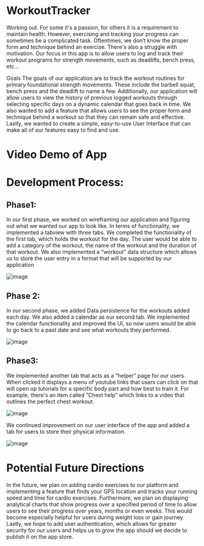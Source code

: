 # WorkoutTracker

Working out. For some it's a passion, for others it is a requirement to maintain health. However, exercising and tracking your progress can sometimes be a complicated task. Oftentimes, we don’t know the proper form and technique behind an exercise. There's also a struggle with motivation. Our focus in this app is to allow users to log and track their workout programs for strength movements, such as deadlifts, bench press, etc…

Goals
The goals of our application are to track the workout routines for primary foundational strength movements. These include the barbell squat, bench press and the deadlift to name a few. Additionally, our application will allow users to view the history of previous logged workouts through selecting specific days on a dynamic calendar that goes back in time. We also wanted to add a feature that allows users to see the proper form and technique behind a workout so that they can remain safe and effective. Lastly, we wanted to create a simple, easy-to-use User Interface that can make all of our features easy to find and use.

# Video Demo of App



# Development Process:

## Phase1:
In our first phase, we worked on wireframing our application and figuring out what we wanted our app to look like. In terms of functionality, we implemented a tabview with three tabs. We completed the functionality of the first tab, which holds the workout for the day. The user would be able to add a category of the workout, the name of the workout and the duration of that workout.
We also implemented a “workout” data structure which allows us to store the user entry in a format that will be supported by our application

![image](https://user-images.githubusercontent.com/32152011/137420705-aa0d3dc9-f0bc-47b3-a327-402e1b19ea39.png)

## Phase 2:
In our second phase, we added Data persistence for the workouts added each day.
We also added a calendar as our second tab. We implemented the calendar functionality and improved the UI, so now users would be able to go back to a past date and see what workouts they performed.

![image](https://user-images.githubusercontent.com/32152011/137420723-4a7de54a-f2e0-46e7-a5b7-f37364baa543.png)

## Phase3:
We implemented another tab that acts as a “helper” page for our users. When clicked it displays a menu of youtube links that users can click on that will open up tutorials for a specific body part and how best to train it. For example, there's an item called “Chest help” which links to a video that outlines the perfect chest workout.

![image](https://user-images.githubusercontent.com/32152011/137420737-4c30a79f-f3c7-4217-b559-f7bd69e30f4a.png)

We continued improvement on our user interface of the app and added a tab for users to store their physical information.

![image](https://user-images.githubusercontent.com/32152011/137420750-38945fdc-02a9-4ee4-bd58-a3c3dce4360f.png)

# Potential Future Directions
In the future, we plan on adding cardio exercises to our platform and implementing a feature that finds your GPS location and tracks your running speed and time for cardio exercises. Furthermore, we plan on displaying analytical charts that show progress over a specified period of time to allow users to see their progress over years, months or even weeks. This would become especially helpful for users during weight loss or gain journey.  Lastly, we hope to add user authentication, which allows for greater security for our users and helps us to grow the app should we decide to publish it on the app store.





